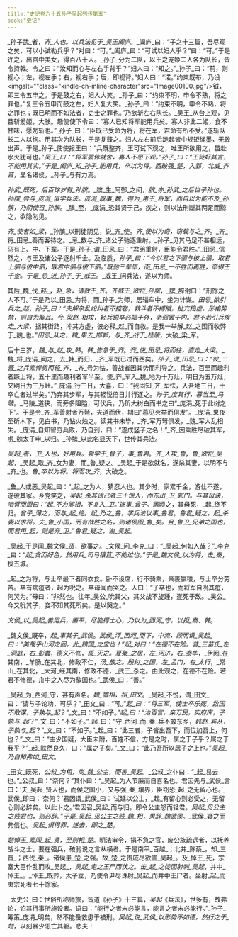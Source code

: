 ```yaml
---
title:"史记卷六十五孙子吴起列传第五"
book:"史记"
---
```

_孙子武_者，_齐_人也。以兵法见于_吴王阖庐_。_阖庐_曰：“子之十三篇，吾尽观之矣，可以小试勒兵乎？”对曰：“可。”_阖庐_曰：“可试以妇人乎？”曰：“可。”于是许之，出宫中美女，得百八十人。_孙子_分为二队，以王之宠姬二人各为队长，皆令持戟。令之曰：“汝知而心与左右手背乎？”妇人曰：“知之。”_孙子_曰：“前，则视心；左，视左手；右，视右手；后，即视背。”妇人曰：“诺。”约束既布，乃设<imgalt=""class="kindle-cn-inline-character"src="Image00100.jpg"/>钺，即三令五申之。于是鼓之右，妇人大笑。_孙子_曰：“约束不明，申令不熟，将之罪也。”复三令五申而鼓之左，妇人复大笑。_孙子_曰：“约束不明，申令不熟，将之罪也；既已明而不如法者，吏士之罪也。”乃欲斩左右队长。_吴王_从台上观，见且斩爱姬，大骇。趣使使下令曰：“寡人已知将军能用兵矣。寡人非此二姬，食不甘味，愿勿斩也。”_孙子_曰：“臣既已受命为将，将在军，君命有所不受。”遂斩队长二人以徇。用其次为队长，于是复鼓之。妇人左右前后跪起皆中规矩绳墨，无敢出声。于是_孙子_使使报王曰：“兵既整齐，王可试下观之，唯王所欲用之，虽赴水火犹可也。”_吴王_曰：“将军罢休就舍，寡人不愿下观。”_孙子_曰：“王徒好其言，不能用其实。”于是_阖庐_知_孙子_能用兵，卒以为将。西破强_楚_，入郢，北威_齐晋_，显名诸侯，_孙子_与有力焉。

_孙武_既死，后百馀岁有_孙膑_。_膑_生_阿鄄_之间，_膑_亦_孙武_之后世子孙也。_孙膑_尝与_庞涓_俱学兵法。_庞涓_既事_魏_，得为_惠王_将军，而自以为能不及_孙膑_，乃阴使召_孙膑_。_膑_至，_庞涓_恐其贤于己，疾之，则以法刑断其两足而黥之，欲隐勿见。

_齐_使者如_梁_，_孙膑_以刑徒阴见，说_齐_使。_齐_使以为奇，窃载与之_齐_。_齐_将_田忌_善而客待之。_忌_数与_齐_诸公子驰逐重射。_孙子_见其马足不甚相远，马有上、中、下辈。于是_孙子_谓_田忌_曰：“君弟重射，臣能令君胜。”_田忌_信然之，与王及诸公子逐射千金。及临质，_孙子_曰：“今以君之下驷与彼上驷，取君上驷与彼中驷，取君中驷与彼下驷。”既驰三辈毕，而_田忌_一不胜而再胜，卒得王千金。于是_忌_进_孙子_于_威王_。_威王_问兵法，遂以为师。

其后_魏_伐_赵_，_赵_急，请救于_齐_。_齐威王_欲将_孙膑_，_膑_辞谢曰：“刑馀之人不可。”于是乃以_田忌_为将，而_孙子_为师，居辎车中，坐为计谋。_田忌_欲引兵之_赵_，_孙子_曰：“夫解杂乱纷纠者不控卷，救斗者不搏撠，批亢捣虚，形格势禁，则自为解耳。今_梁赵_相攻，轻兵锐卒必竭于外，老弱罢于内。君不若引兵疾走_大梁_，据其街路，冲其方虚，彼必释_赵_而自救。是我一举解_赵_之围而收弊于_魏_也。”_田忌_从之，_魏_果去_邯郸_，与_齐_战于_桂陵_，大破_梁_军。

后十三岁，_魏_与_赵_攻_韩_，_韩_告急于_齐_。_齐_使_田忌_将而往，直走_大梁_。_魏_将_庞涓_闻之，去_韩_而归，_齐_军既已过而西矣。_孙子_谓_田忌_曰：“彼_三晋_之兵素悍勇而轻_齐_，_齐_号为怯，善战者因其势而利导之。兵法，百里而趣利者蹶上将，五十里而趣利者军半至。使_齐_军入_魏_地为十万灶，明日为五万灶，又明日为三万灶。”_庞涓_行三日，大喜，曰：“我固知_齐_军怯，入吾地三日，士卒亡者过半矣。”乃弃其步军，与其轻锐倍日并行逐之。_孙子_度其行，暮当至_马陵_。_马陵_道狭，而旁多阻隘，可伏兵，乃斫大树白而书之曰“_庞涓_死于此树之下”。于是令_齐_军善射者万弩，夹道而伏，期曰“暮见火举而俱发”。_庞涓_果夜至斫木下，见白书，乃钻火烛之。读其书未毕，_齐_军万弩俱发，_魏_军大乱相失。_庞涓_自知智穷兵败，乃自刭，曰：“遂成竖子之名！”_齐_因乘胜尽破其军，虏_魏太子申_以归。_孙膑_以此名显天下，世传其兵法。

_吴起_者，_卫_人也，好用兵。尝学于_曾子_，事_鲁君_。_齐_人攻_鲁_，_鲁_欲将_吴起_，_吴起_取_齐_女为妻，而_鲁_疑之。_吴起_于是欲就名，遂杀其妻，以明不与_齐_也。_鲁_卒以为将。将而攻_齐_，大破之。

_鲁_人或恶_吴起_曰：“_起_之为人，猜忍人也。其少时，家累千金，游仕不遂，遂破其家。乡党笑之，_吴起_杀其谤己者三十馀人，而东出_卫_郭门。与其母诀，啮臂而盟曰：‘_起_不为卿相，不复入_卫_。’遂事_曾子_。居顷之，其母死，_起_终不归。_曾子_薄之，而与_起_绝。_起_乃之_鲁_，学兵法以事_鲁君_。_鲁君_疑之，_起_杀妻以求将。夫_鲁_小国，而有战胜之名，则诸侯图_鲁_矣。且_鲁卫_兄弟之国也，而君用_起_，则是弃_卫_。”_鲁君_疑之，谢_吴起_。

_吴起_于是闻_魏文侯_贤，欲事之。_文侯_问_李克_曰：“_吴起_何如人哉？”_李克_曰：“_起_贪而好色，然用兵_司马穰苴_不能过也。”于是_魏文侯_以为将，击_秦_，拔五城。

_起_之为将，与士卒最下者同衣食。卧不设席，行不骑乘，亲裹赢粮，与士卒分劳苦。卒有病疽者，起为吮之。卒母闻而哭之。人曰：“子卒也，而将军自吮其疽，何哭为。”母曰：“非然也。往年_吴公_吮其父，其父战不旋踵，遂死于敌。_吴公_今又吮其子，妾不知其死所矣。是以哭之。”

_文侯_以_吴起_善用兵，廉平，尽能得士心，乃以为_西河_守，以拒_秦_、_韩_。

_魏文侯_既卒，_起_事其子_武侯_。_武侯_浮_西河_而下，中流，顾而谓_吴起_曰：“美哉乎山河之固，此_魏国_之宝也！”_起_对曰：“在德不在险。昔_三苗氏_左_洞庭_，右_彭蠡_，德义不修，_禹_灭之。_夏桀_之居，左_河济_，右_泰华_，_伊阙_在其南，_羊肠_在其北，修政不仁，_汤_放之。_殷纣_之国，左_孟门_，右_太行_，_常山_在其北，_大河_经其南，修政不德，_武王_杀之。由此观之，在德不在险。若君不修德，舟中之人尽为敌国也。”_武侯_曰：“善。”

_吴起_为_西河_守，甚有声名。_魏_置相，相_田文_。_吴起_不悦，谓_田文_曰：“请与子论功，可乎？”_田文_曰：“可。”_起_曰：“将三军，使士卒乐死，敌国不敢谋，子孰与_起_？”_文_曰：“不如子。”_起_曰：“治百官，亲万民，实府库，子孰与_起_？”_文_曰：“不如子。”_起_曰：“守_西河_而_秦_兵不敢东乡，_韩赵_宾从，子孰与_起_？”_文_曰：“不如子。”_起_曰：“此三者，子皆出吾下，而位加吾上，何也？”_文_曰：“主少国疑，大臣未附，百姓不信，方是之时，属之于子乎？属之于我乎？”_起_默然良久，曰：“属之子矣。”_文_曰：“此乃吾所以居子之上也。”_吴起_乃自知弗如_田文_。

_田文_既死，_公叔_为相，尚_魏_公主，而害_吴起_。_公叔_之仆曰：“_起_易去也。”_公叔_曰：“奈何？”其仆曰：“_吴起_为人节廉而自喜名也。君因先与_武侯_言曰：‘夫_吴起_贤人也，而侯之国小，又与强_秦_壤界，臣窃恐_起_之无留心也。’_武侯_即曰：‘奈何？’君因谓_武侯_曰：‘试延以公主，_起_有留心则必受之，无留心则必辞矣。以此卜之。’君因召_吴起_而与归，即令公主怒而轻君。_吴起_见公主之贱君也，则必辞。”于是_吴起_见公主之贱_魏_相，果辞_魏武侯_。_武侯_疑之而弗信也。_吴起_惧得罪，遂去，即之_楚_。

_楚悼王_素闻_起_贤，至则相_楚_。明法审令，捐不急之官，废公族疏远者，以抚养战斗之士。要在强兵，破驰说之言从横者。于是南平_百越_；北并_陈蔡_，却_三晋_；西伐_秦_。诸侯患_楚_之强。故_楚_之贵戚尽欲害_吴起_。及_悼王_死，宗室大臣作乱而攻_吴起_，_吴起_走之王尸而伏之。击_起_之徒因射刺_吴起_，并中_悼王_。_悼王_既葬，太子立，乃使令尹尽诛射_吴起_而并中王尸者。坐射_起_而夷宗死者七十馀家。

_太史公_曰：世俗所称师旅，皆道《孙子》十三篇，_吴起_《兵法》，世多有，故弗论，论其行事所施设者。语曰：“能行之者未必能言，能言之者未必能行。”_孙子_筹策_庞涓_明矣，然不能蚤救患于被刑。_吴起_说_武侯_以形势不如德，然行之于_楚_，以刻暴少恩亡其躯。悲夫！
